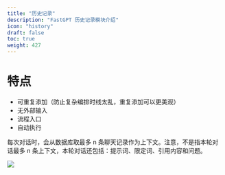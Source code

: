 ```yaml
---
title: "历史记录"
description: "FastGPT 历史记录模块介绍"
icon: "history"
draft: false
toc: true
weight: 427
---
```


# 特点

- 可重复添加（防止复杂编排时线太乱，重复添加可以更美观）
- 无外部输入
- 流程入口
- 自动执行

每次对话时，会从数据库取最多 n 条聊天记录作为上下文。注意，不是指本轮对话最多 n 条上下文，本轮对话还包括：提示词、限定词、引用内容和问题。

![](/imgs/history.png)